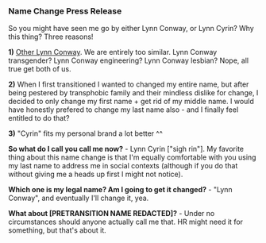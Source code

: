 ### Name Change Press Release

So you might have seen me go by either Lynn Conway, or Lynn Cyrin? Why this thing? Three reasons!

**1)** [Other Lynn Conway](http://en.wikipedia.org/wiki/Lynn_Conway). We are entirely too similar. Lynn Conway transgender? Lynn Conway engineering? Lynn Conway lesbian? Nope, all true get both of us.

**2)** When I first transitioned I wanted to changed my entire name, but after being pestered by transphobic family and their mindless dislike for change, I decided to only change my first name + get rid of my middle name. I would have honestly prefered to change my last name also - and I finally feel entitled to do that?

**3)** "Cyrin" fits my personal brand a lot better ^^

**So what do I call you call me now?** - Lynn Cyrin ["sigh rin"]. My favorite thing about this name change is that I'm equally comfortable with you using my last name to address me in social contexts (although if you do that without giving me a heads up first I might not notice).

**Which one is my legal name? Am I going to get it changed?** - "Lynn Conway", and eventually I'll change it, yea.

**What about [PRETRANSITION NAME REDACTED]?** - Under no circumstances should anyone actually call me that. HR might need it for something, but that's about it.